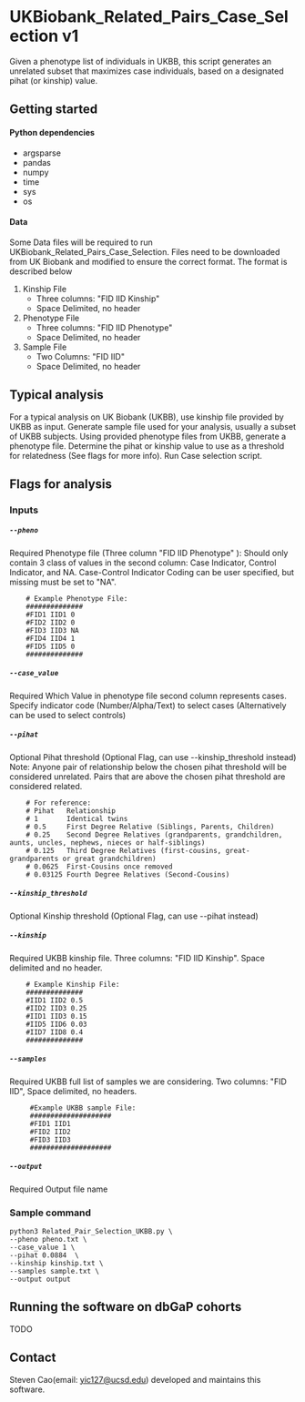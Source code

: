 # UKBiobank_Related_Pairs_Case_Selection v1
Given a phenotype list of individuals in UKBB, this script generates an unrelated subset that maximizes case individuals, based on a designated pihat (or kinship) value.

## Getting started

#### Python dependencies
- argsparse
- pandas
- numpy
- time
- sys
- os

#### Data
Some Data files will be required to run UKBiobank_Related_Pairs_Case_Selection. Files need to be downloaded from UK Biobank and modified to ensure the correct format.
The format is described below

1. Kinship File
   - Three columns: "FID IID Kinship"
   - Space Delimited, no header
2. Phenotype File
   - Three columns: "FID IID Phenotype"
   - Space Delimited, no header
3. Sample File
   - Two Columns: "FID IID"
   - Space Delimited, no header

## Typical analysis
For a typical analysis on UK Biobank (UKBB), use kinship file provided by UKBB as input. Generate sample file used for your analysis, usually a subset of UKBB subjects. Using provided phenotype files from UKBB, generate a phenotype file. Determine the pihat or kinship value to use as a threshold for relatedness (See flags for more info). Run Case selection script.


## Flags for analysis
### Inputs

##### `--pheno` 
Required
Phenotype file (Three column "FID IID Phenotype" ): Should only contain 3 class of values in the second column: Case Indicator, Control Indicator, and NA. Case-Control Indicator Coding can be user specified, but missing must be set to "NA".


        # Example Phenotype File:
        ##############
        #FID1 IID1 0
        #FID2 IID2 0
        #FID3 IID3 NA
        #FID4 IID4 1
        #FID5 IID5 0
        ##############


##### `--case_value`
Required
Which Value in phenotype file second column represents cases. Specify indicator code (Number/Alpha/Text) to select cases (Alternatively can be used to select controls)


##### `--pihat`
Optional
Pihat threshold (Optional Flag, can use --kinship_threshold instead)
Note: Anyone pair of relationship below the chosen pihat threshold will be considered unrelated. Pairs that are above the chosen pihat threshold are considered related.

        # For reference:
        # Pihat   Relationship
        # 1       Identical twins
        # 0.5     First Degree Relative (Siblings, Parents, Children)
        # 0.25    Second Degree Relatives (grandparents, grandchildren, aunts, uncles, nephews, nieces or half-siblings)
        # 0.125   Third Degree Relatives (first-cousins, great-grandparents or great grandchildren)
        # 0.0625  First-Cousins once removed
        # 0.03125 Fourth Degree Relatives (Second-Cousins)


##### `--kinship_threshold`
Optional
Kinship threshold (Optional Flag, can use --pihat instead)


##### `--kinship`
Required
UKBB kinship file. Three columns: "FID IID Kinship". Space delimited and no header.

        # Example Kinship File:
        ##############
        #IID1 IID2 0.5
        #IID2 IID3 0.25
        #IID1 IID3 0.15
        #IID5 IID6 0.03
        #IID7 IID8 0.4
        ##############


##### `--samples`
Required
UKBB full list of samples we are considering. Two columns: "FID IID", Space delimited, no headers.

         #Example UKBB sample File:
         ####################
         #FID1 IID1
         #FID2 IID2
         #FID3 IID3
         ####################


##### `--output`
Required
Output file name

### Sample command
```
python3 Related_Pair_Selection_UKBB.py \
--pheno pheno.txt \
--case_value 1 \
--pihat 0.0884  \
--kinship kinship.txt \
--samples sample.txt \
--output output
```

## Running the software on dbGaP cohorts
TODO

## Contact
Steven Cao(email: yic127@ucsd.edu) developed and maintains this software.
